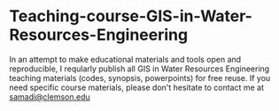 # Teaching-course-GIS-in-Water-Resources-Engineering
In an attempt to make educational materials and tools open and reproducible, I reqularly publish all GIS in Water Resources Engineering teaching materials (codes, synopsis, powerpoints) for free reuse. If you need specific course materials, please don't hesitate to contact me at samadi@clemson.edu
